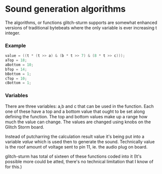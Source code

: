 # Sound generation algorithms
The algorithms, or functions glitch-sturm supports are somewhat enhanced versions of traditional 
bytebeats where the only variable is ever increasing t integer.

### Example
```C
value = ((t * (t >> a) & (b * t >> 7) & (8 * t >> c)));
aTop = 18;
aBottom = 10;
bTop = 14;
bBottom = 1;
cTop = 10;
cBottom = 1;
```
### Variables
There are three variables: a,b and c that can be used in the function. Each one of these have a top and a bottom value
that ought to be set along defining the function. The top and bottom values make up a range how much the value can change.
The values are changed using knobs on the Glitch Storm board.

Instead of putcharring the calculation result value it's being put into a variable _value_ which is used then to generate the sound.
Technically value is the roof amount of voltage sent to pin 11, ie. the audio plug on board.

glitch-sturm has total of sixteen of these functions coded into it (It's possible more could be atted, there's no technical 
limitation that I know of for this.)
